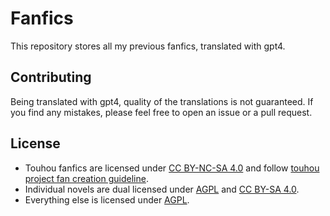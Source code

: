 # Fanfics

This repository stores all my previous fanfics, translated with gpt4.

## Contributing

Being translated with gpt4, quality of the translations is not guaranteed. If you find any mistakes, please feel free to open an issue or a pull request.

## License

- Touhou fanfics are licensed under [CC BY-NC-SA 4.0][by-nc-sa] and follow [touhou project fan creation guideline][touhou].
- Individual novels are dual licensed under [AGPL][agpl] and [CC BY-SA 4.0][by-sa].
- Everything else is licensed under [AGPL][agpl].

[agpl]: https://www.gnu.org/licenses/agpl-3.0.en.html
[by-sa]: https://creativecommons.org/licenses/by-sa/4.0/
[by-nc-sa]: https://creativecommons.org/licenses/by-nc-sa/4.0/
[touhou]: https://touhou-project.news/guidelines_en/
